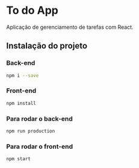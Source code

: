 # To do App

Aplicação de gerenciamento de tarefas com React.

## Instalação do projeto

### Back-end

```sh
npm i --save
```

### Front-end

```sh
npm install
```

### Para rodar o back-end

```sh
npm run production
```

### Para rodar o front-end

```sh
npm start
```
